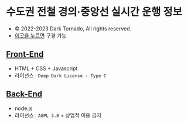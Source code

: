 # 수도권 전철 경의·중앙선 실시간 운행 정보

- © 2022-2023 Dark Tornado, All rights reserved.
- [이곳을 누르면](https://darktornado.github.io/GJ-Line/) 구경 가능

## [Front-End](front-end)
- HTML + CSS + Javascript
- 라이선스 : `Deep Dark License - Type C`

## [Back-End](back-end)
- node.js
- 라이선스 : `AGPL 3.0` + 상업적 이용 금지
